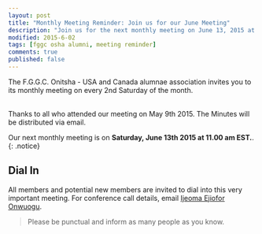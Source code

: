 ```yaml
---
layout: post
title: "Monthly Meeting Reminder: Join us for our June Meeting"
description: "Join us for the next monthly meeting on June 13, 2015 at 11am EST."
modified: 2015-6-02
tags: [fggc osha alumni, meeting reminder]
comments: true
published: false
---
```


The F.G.G.C. Onitsha - USA and Canada alumnae association invites you to its monthly meeting on every 2nd Saturday of the month. 

<br>
Thanks to all who attended our meeting on May 9th 2015. The Minutes will be distributed via email.

Our next monthly meeting is on **Saturday, June 13th 2015 at 11.00 am EST.**. 
{: .notice} 

## Dial In 
All members and potential new members are invited to dial into this very important meeting. For conference call details, email [Ijeoma Ejiofor Onwuogu](mailto:ijeoma.ejiofor@fggconitsha.com).

> Please be punctual and inform as many people as you know.

